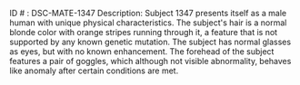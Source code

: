 ID # : DSC-MATE-1347
Description: Subject 1347 presents itself as a male human with unique physical characteristics. The subject's hair is a normal blonde color with orange stripes running through it, a feature that is not supported by any known genetic mutation. The subject has normal glasses as eyes, but with no known enhancement. The forehead of the subject features a pair of goggles, which although not visible abnormality, behaves like anomaly after certain conditions are met. 